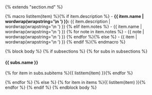 {% extends "section.md" %}

{% macro listitem(item) %}{% if item.description %}  - **{{ item.name | wordwrap(wrapstring='\n    ') }}:**
    {{ item.description | wordwrap(wrapstring='\n    ') }}
{% elif item.notes %}  - {{ item.name | wordwrap(wrapstring='\n    ') }}
{% for note in item.notes %}    - {{ note | wordwrap(wrapstring='\n      ') }}
{% endfor %}{% else %}  - {{ item | wordwrap(wrapstring='\n    ') }}
{% endif %}{% endmacro %}

{% block body %}
{% if subsections %}
{% for subs in subsections %}
#### {{ subs.name }} ####
{% for item in subs.subitems %}{{ listitem(item) }}{% endfor %}

{% endfor %}
{% else %}
{% for item in items %}{{ listitem(item) }}{% endfor %}
{% endif %}
{% endblock body %}
